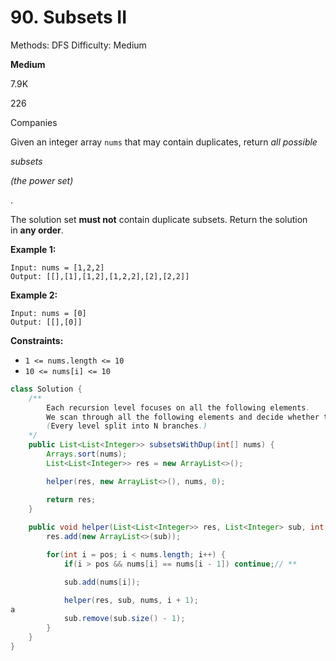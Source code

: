 # 90. Subsets II

Methods: DFS
Difficulty: Medium

**Medium**

7.9K

226

Companies

Given an integer array `nums` that may contain duplicates, return *all possible*

*subsets*

*(the power set)*

.

The solution set **must not** contain duplicate subsets. Return the solution in **any order**.

**Example 1:**

```
Input: nums = [1,2,2]
Output: [[],[1],[1,2],[1,2,2],[2],[2,2]]

```

**Example 2:**

```
Input: nums = [0]
Output: [[],[0]]

```

**Constraints:**

- `1 <= nums.length <= 10`
- `10 <= nums[i] <= 10`

```java
class Solution {
    /**
        Each recursion level focuses on all the following elements. 
        We scan through all the following elements and decide whether to choose or not choose that element. 
        (Every level split into N branches.)
    */
    public List<List<Integer>> subsetsWithDup(int[] nums) {
        Arrays.sort(nums);
        List<List<Integer>> res = new ArrayList<>();

        helper(res, new ArrayList<>(), nums, 0);

        return res;
    }
    
    public void helper(List<List<Integer>> res, List<Integer> sub, int[] nums, int pos) {
        res.add(new ArrayList<>(sub));

        for(int i = pos; i < nums.length; i++) {
            if(i > pos && nums[i] == nums[i - 1]) continue;// **

            sub.add(nums[i]);

            helper(res, sub, nums, i + 1);     
a
            sub.remove(sub.size() - 1);
        }
    }
}
```